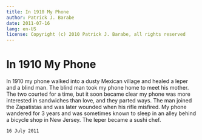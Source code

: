 ```yaml
---
title: In 1910 My Phone
author: Patrick J. Barabe
date: 2011-07-16
lang: en-US
license: Copyright (c) 2010 Patrick J. Barabe, all rights reserved
---
```


# In 1910 My Phone

In 1910 my phone walked into a dusty Mexican village and healed a leper and a blind man. The blind man took my phone home to meet his mother. The two courted for a time, but it soon became clear my phone was more interested in sandwiches than love, and they parted ways. The man joined the Zapatistas and was later wounded when his rifle misfired. My phone wandered for 3 years and was sometimes known to sleep in an alley behind a bicycle shop in New Jersey. The leper became a sushi chef.

`16 July 2011`

